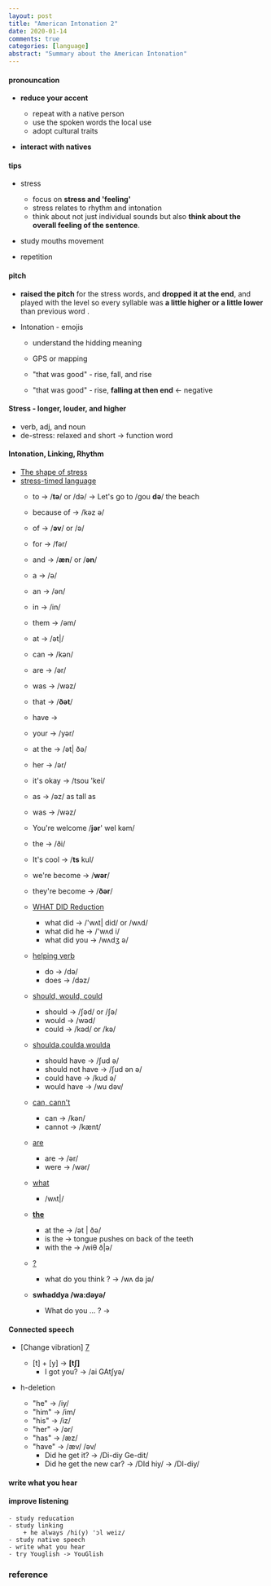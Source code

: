 ```yaml
---
layout: post
title: "American Intonation 2"
date: 2020-01-14
comments: true
categories: [language]
abstract: "Summary about the American Intonation" 
---
```



#### pronouncation  
*  **reduce your accent**    
    - repeat with a native person  
    - use the spoken words the local use  
    - adopt cultural traits    

* **interact with natives**   


#### tips  
* stress 
    - focus on **stress and 'feeling'**   
    - stress relates to rhythm and intonation    
    - think about not just individual sounds but also
  **think about the overall feeling of the sentence**.   

* study mouths movement  
* repetition   

#### pitch 
* **raised the pitch** for the stress words, and **dropped it at the end**, and played with the level so every syllable was **a little higher or a little lower** than previous word . 

* Intonation - emojis 
    - understand the hidding meaning 
   
    - GPS or mapping 
    - "that was good" - rise, fall, and rise 
    - "that was good" - rise, **falling at then end** <- negative 
   


#### Stress - longer, louder, and higher 
* verb, adj, and noun 
* de-stress: relaxed and short -> function word

#### Intonation, Linking, Rhythm
* [The shape of stress](http://rachelsenglish.com/stress-syllable-shape-stress/)
* [stress-timed language](http://rachelsenglish.com/english-stress-timed-language/)
    - to -> /**tə**/ or /də/ -> Let's go to /gou **də**/ the beach   
    - because of ->  /kəz ə/  
    - of -> /**əv**/ or /ə/  
    - for -> /fər/
    - and ->  /**æn**/ or /**ən**/  
    - a -> /ə/    
    - an -> /ən/  
    - in -> /in/  

    - them -> /əm/  
    - at -> /ət|/  
    - can -> /kən/  
    - are -> /ər/   
    - was -> /wəz/  
    - that -> /**ðət**/  
    - have ->  
    - your -> /yər/  
    - at the -> /ət| ðə/  
    - her -> /ər/  
    - it's okay -> /tsou 'kei/  
    - as -> /əz/ as tall as  
    - was -> /wəz/   
   
    - You're welcome /**jər**' wel kəm/  
   
    - the -> /ði/  
    - It's cool -> /**ts** kul/   
    - we're become -> /**wər**/   
    - they're become -> /**ðər**/  
  
    - [WHAT DID Reduction](http://rachelsenglish.com/reduction-2/)
        + what did -> /'wʌt| did/ or /wʌd/
        + what did he -> /'wʌd i/
        + what did you -> /wʌdʒ ə/
    - [helping verb](http://rachelsenglish.com/reduction/)
        + do -> /də/
        + does -> /dəz/
    - [should, would, could](http://rachelsenglish.com/pronounce-reduce-link/)
        + should -> /∫əd/ or /∫ə/
        + would -> /wəd/
        + could -> /kəd/ or /kə/
    - [shoulda,coulda,woulda ](http://rachelsenglish.com/shoulda-woulda-coulda/)
        + should have -> /∫ud ə/
        + should not have -> /∫ud ən ə/
        + could have -> /kud ə/
        + would have -> /wu dəv/
    - [can, cann't](http://rachelsenglish.com/pronounce-can-vs-cant/)
        + can -> /kən/
        + cannot -> /kænt/
    - [are]()
        + are -> /ər/
        + were -> /wər/
    - [what](http://rachelsenglish.com/ways-to-say-what/)
        + /wʌt|/

    - **[the](http://rachelsenglish.com/english-phrases-with-the/)**
        + at the -> /ət | ðə/
        + is the -> tongue pushes on back of the teeth
        + with the -> /wiθ ð|ə/

    - [?]()
        + what do you think ? -> /wʌ də jə/  

    - **swhaddya /wa:dəyə/**
        + What do you ... ? -> 
  


#### Connected speech 
* [Change vibration] [7]
    - [t] + [y] -> **[t∫]**
        + I got you? -> /ai GAt∫yə/

* h-deletion
    - "he" -> /iy/
    - "him" -> /im/
    - "his" -> /iz/
    - "her" -> /ər/
    - "has" -> /æz/
    - "have" -> /æv/ /əv/
        + Did he get it? -> /Di-diy Ge-dit/
        + Did he get the new car? -> /DId hiy/ -> /DI-diy/


#### write what you hear


#### improve listening  
    - study reducation
    - study linking
        + he always /hi(y) 'ɔl weiz/
    - study native speech
    - write what you hear
    - try Youglish -> YouGlish  



### reference
[1]: "https://learningenglish.voanews.com/a/improve-your-english-pronunciation-shadowing-others/3339007.html" "Improve Your Pronunciation By 'Shadowing' Others"
[2]: "http://rachelsenglish.com/video-categories/#consonants" "Intonation"
[3]: "http://englishspeaklikenative.com/resources/common-pronunciation-problems/chinese-pronunciation-problems/#error4" "CHINESE PRONUNCIATION PROBLEMS IN ENGLISH"
[4]: "http://www.weibo.com/ttarticle/p/show?id=2309404005596264270260" "英语口语"
[5]: "http://tw.blog.voicetube.com/archives/12275" "斷句和語調"
[6]: "http://www.bilibili.com/video/av2681140/index_13.html" "Intonation"
[7]: "https://www.youtube.com/watch?v=OTZV3zHohdc" "vibration-change"
